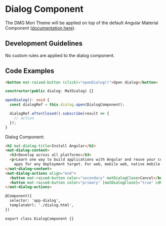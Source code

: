 # Dialog Component

The DMG Mori Theme will be applied on top of the default Angular Material Component ([documentation here](https://material.angular.io/components/dialog/overview)).

## Development Guidelines

No custom rules are applied to the dialog component.

## Code Examples

``` html
<button mat-raised-button (click)="openDialog()">Open dialog</button>
```

``` typescript
constructor(public dialog: MatDialog) {}

openDialog(): void {
  const dialogRef = this.dialog.open(DialogComponent);

  dialogRef.afterClosed().subscribe(result => {
    // action
  });
}
```

Dialog Component:

``` html
<h2 mat-dialog-title>Install Angular</h2>
<mat-dialog-content>
  <h3>Develop across all platforms</h3>
  <p>Learn one way to build applications with Angular and reuse your code and abilities to build
    apps for any deployment target. For web, mobile web, native mobile and native desktop.</p>
</mat-dialog-content>
<mat-dialog-actions align="end">
  <button mat-raised-button color="secondary" matDialogClose>Cancel</button>
  <button mat-raised-button color="primary" [matDialogClose]="true" cdkFocusInitial>Install</button>
</mat-dialog-actions>
```

``` html
@Component({
  selector: 'app-dialog',
  templateUrl: './dialog.html',
})

export class DialogComponent {}
```
